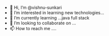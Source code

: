 - 👋 Hi, I’m @vishnu-sunkari
- 👀 I’m interested in learning new technologies...
- 🌱 I’m currently learning ...java full stack
- 💞️ I’m looking to collaborate on ...
- 📫 How to reach me ....

<!---
vishnu-sunkari/vishnu-sunkari is a ✨ special ✨ repository because its `README.md` (this file) appears on your GitHub profile.
You can click the Preview link to take a look at your changes.
--->
